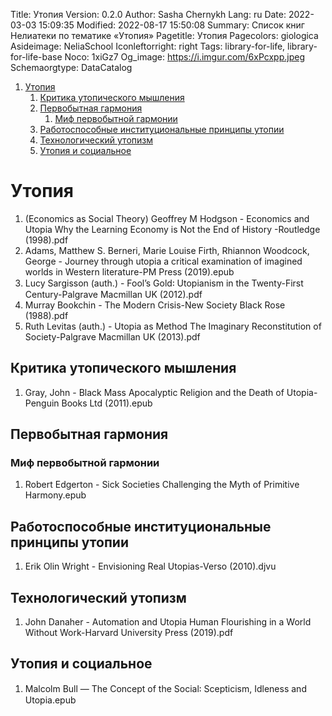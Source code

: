 Title: Утопия
Version: 0.2.0
Author: Sasha Chernykh
Lang: ru
Date: 2022-03-03 15:09:35
Modified: 2022-08-17 15:50:08
Summary: Список книг Нелиатеки по тематике «Утопия»
Pagetitle: Утопия
Pagecolors: giologica
Asideimage: NeliaSchool
Iconleftorright: right
Tags: library-for-life, library-for-life-base
Noco: 1xiGz7
Og_image: https://i.imgur.com/6xPcxpp.jpeg
Schemaorgtype: DataCatalog

<!-- MarkdownTOC -->

1. [Утопия](#Утопия)
	1. [Критика утопического мышления](#Критика-утопического-мышления)
	1. [Первобытная гармония](#Первобытная-гармония)
		1. [Миф первобытной гармонии](#Миф-первобытной-гармонии)
	1. [Работоспособные институциональные принципы утопии](#Работоспособные-институциональные-принципы-утопии)
	1. [Технологический утопизм](#Технологический-утопизм)
	1. [Утопия и социальное](#Утопия-и-социальное)

<!-- /MarkdownTOC -->

<a id="Утопия"></a>
# Утопия

1. (Economics as Social Theory) Geoffrey M Hodgson - Economics and Utopia Why the Learning Economy is Not the End of History -Routledge (1998).pdf
1. Adams, Matthew S. Berneri, Marie Louise Firth, Rhiannon Woodcock, George - Journey through utopia a critical examination of imagined worlds in Western literature-PM Press (2019).epub
1. Lucy Sargisson (auth.) - Fool’s Gold꞉ Utopianism in the Twenty-First Century-Palgrave Macmillan UK (2012).pdf
1. Murray Bookchin - The Modern Crisis-New Society Black Rose (1988).pdf
1. Ruth Levitas (auth.) - Utopia as Method The Imaginary Reconstitution of Society-Palgrave Macmillan UK (2013).pdf

<a id="Критика-утопического-мышления"></a>
## Критика утопического мышления

1. Gray, John - Black Mass Apocalyptic Religion and the Death of Utopia-Penguin Books Ltd (2011).epub

<a id="Первобытная-гармония"></a>
## Первобытная гармония

<a id="Миф-первобытной-гармонии"></a>
### Миф первобытной гармонии

1. Robert Edgerton - Sick Societies Challenging the Myth of Primitive Harmony.epub

<a id="Работоспособные-институциональные-принципы-утопии"></a>
## Работоспособные институциональные принципы утопии

1. Erik Olin Wright - Envisioning Real Utopias-Verso (2010).djvu

<a id="Технологический-утопизм"></a>
## Технологический утопизм

1. John Danaher - Automation and Utopia Human Flourishing in a World Without Work-Harvard University Press (2019).pdf

<a id="Утопия-и-социальное"></a>
## Утопия и социальное

1. Malcolm Bull — The Concept of the Social꞉ Scepticism, Idleness and Utopia.epub
